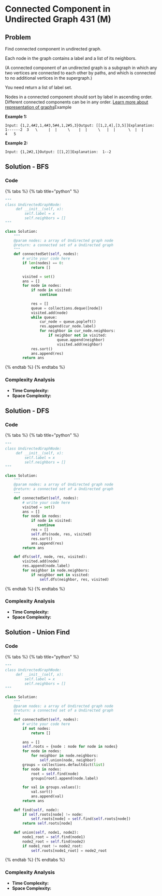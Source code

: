 # Connected Component in Undirected Graph 431 (M)

## Problem

Find connected component in undirected graph.

Each node in the graph contains a label and a list of its neighbors.

(A connected component of an undirected graph is a subgraph in which any two vertices are connected to each other by paths, and which is connected to no additional vertices in the supergraph.)

You need return a list of label set.

Nodes in a connected component should sort by label in ascending order. Different connected components can be in any order. [Learn more about representation of graphs](http://www.lintcode.com/help/graph)Example

**Example 1:**

```
Input: {1,2,4#2,1,4#3,5#4,1,2#5,3}Output: [[1,2,4],[3,5]]Explanation:  1------2  3   \     |  |     \    |  |     \   |  |      \  |  |        4   5
```

**Example 2:**

```
Input: {1,2#2,1}Output: [[1,2]]Explanation:  1--2
```

## Solution - BFS

### Code

{% tabs %}
{% tab title="python" %}
```python
"""
class UndirectedGraphNode:
     def __init__(self, x):
         self.label = x
         self.neighbors = []
"""

class Solution:
    """
    @param nodes: a array of Undirected graph node
    @return: a connected set of a Undirected graph
    """
    def connectedSet(self, nodes):
        # write your code here
        if len(nodes) == 0:
            return []
        
        visited = set()
        ans = []
        for node in nodes:
            if node in visited:
                continue
            
            res = []
            queue = collections.deque([node])
            visited.add(node)
            while queue:
                cur_node = queue.popleft()
                res.append(cur_node.label)
                for neighbor in cur_node.neighbors:
                    if neighbor not in visited:
                        queue.append(neighbor)
                        visited.add(neighbor)
            res.sort()
            ans.append(res)
        return ans
```
{% endtab %}
{% endtabs %}

### Complexity Analysis

* **Time Complexity:**
* **Space Complexity:**

## Solution - DFS

### Code

{% tabs %}
{% tab title="python" %}
```python
"""
class UndirectedGraphNode:
     def __init__(self, x):
         self.label = x
         self.neighbors = []
"""

class Solution:
    """
    @param nodes: a array of Undirected graph node
    @return: a connected set of a Undirected graph
    """
    def connectedSet(self, nodes):
        # write your code here
        visited = set()
        ans = []
        for node in nodes:
            if node in visited:
               continue
            res = []
            self.dfs(node, res, visited)
            res.sort()
            ans.append(res)
        return ans
    
    def dfs(self, node, res, visited):
        visited.add(node)
        res.append(node.label)
        for neighbor in node.neighbors:
            if neighbor not in visited:
                self.dfs(neighbor, res, visited)
```
{% endtab %}
{% endtabs %}

### Complexity Analysis

* **Time Complexity:**
* **Space Complexity:**



## Solution - Union Find

### Code

{% tabs %}
{% tab title="python" %}
```python
"""
class UndirectedGraphNode:
     def __init__(self, x):
         self.label = x
         self.neighbors = []
"""

class Solution:
    """
    @param nodes: a array of Undirected graph node
    @return: a connected set of a Undirected graph
    """
    def connectedSet(self, nodes):
        # write your code here
        if not nodes:
            return []
        
        ans = []
        self.roots = {node : node for node in nodes}
        for node in nodes:
            for neighbor in node.neighbors:
                self.union(node, neighbor)
        groups = collections.defaultdict(list)
        for node in nodes:
            root = self.find(node)
            groups[root].append(node.label)
            
        for val in groups.values():
            val.sort()
            ans.append(val)
        return ans    
    
    def find(self, node):
        if self.roots[node] != node:
            self.roots[node] = self.find(self.roots[node])
        return self.roots[node]
    
    def union(self, node1, node2):
        node1_root = self.find(node1)
        node2_root = self.find(node2)
        if node1_root != node2_root:
            self.roots[node1_root] = node2_root


```
{% endtab %}
{% endtabs %}

### Complexity Analysis

* **Time Complexity:**
* **Space Complexity:**
